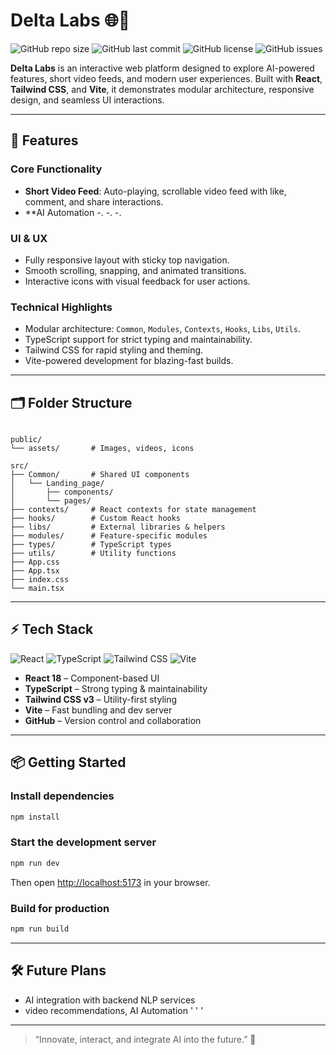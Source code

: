 # Delta Labs 🌐🚀

![GitHub repo size](https://img.shields.io/github/repo-size/Delta-Rabbit/Delta_Labs?color=blue&style=flat-square)
![GitHub last commit](https://img.shields.io/github/last-commit/Delta-Rabbit/Delta_Labs?color=green&style=flat-square)
![GitHub license](https://img.shields.io/github/license/Delta-Rabbit/Delta_Labs?color=orange&style=flat-square)
![GitHub issues](https://img.shields.io/github/issues/Delta-Rabbit/Delta_Labs?color=red&style=flat-square)

**Delta Labs** is an interactive web platform designed to explore AI-powered features, short video feeds, and modern user experiences. Built with **React**, **Tailwind CSS**, and **Vite**, it demonstrates modular architecture, responsive design, and seamless UI interactions.  

---

## 🚀 Features

### Core Functionality
- **Short Video Feed**: Auto-playing, scrollable video feed with like, comment, and share interactions.  
- **AI Automation
-.
-.
-.

### UI & UX
- Fully responsive layout with sticky top navigation.  
- Smooth scrolling, snapping, and animated transitions.  
- Interactive icons with visual feedback for user actions.  

### Technical Highlights
- Modular architecture: `Common`, `Modules`, `Contexts`, `Hooks`, `Libs`, `Utils`.  
- TypeScript support for strict typing and maintainability.  
- Tailwind CSS for rapid styling and theming.  
- Vite-powered development for blazing-fast builds.  

---

## 🗂 Folder Structure

```

public/
└── assets/       # Images, videos, icons

src/
├── Common/       # Shared UI components
│   └── Landing_page/
│       ├── components/
│       └── pages/
├── contexts/     # React contexts for state management
├── hooks/        # Custom React hooks
├── libs/         # External libraries & helpers
├── modules/      # Feature-specific modules
├── types/        # TypeScript types
├── utils/        # Utility functions
├── App.css
├── App.tsx
├── index.css
└── main.tsx

````

---

## ⚡ Tech Stack

![React](https://img.shields.io/badge/React-18-blue?style=flat-square&logo=react)
![TypeScript](https://img.shields.io/badge/TypeScript-4.9-blue?style=flat-square&logo=typescript)
![Tailwind CSS](https://img.shields.io/badge/Tailwind_CSS-v3-blue?style=flat-square&logo=tailwind-css)
![Vite](https://img.shields.io/badge/Vite-4.4-purple?style=flat-square&logo=vite)

- **React 18** – Component-based UI  
- **TypeScript** – Strong typing & maintainability  
- **Tailwind CSS v3** – Utility-first styling  
- **Vite** – Fast bundling and dev server  
- **GitHub** – Version control and collaboration  

---

## 📦 Getting Started

### Install dependencies
```bash
npm install
````

### Start the development server

```bash
npm run dev
```

Then open [http://localhost:5173](http://localhost:5173) in your browser.

### Build for production

```bash
npm run build
```

---

## 🛠 Future Plans

* AI integration with backend NLP services
* video recommendations, AI Automation
'
'
'

---

> “Innovate, interact, and integrate AI into the future.” 🌟
